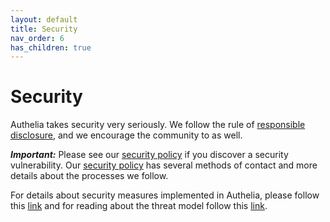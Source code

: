 ```yaml
---
layout: default
title: Security
nav_order: 6
has_children: true
---
```


# Security

Authelia takes security very seriously. We follow the rule of 
[responsible disclosure](https://en.wikipedia.org/wiki/Responsible_disclosure), and we encourage the community to as 
well.

***Important:*** Please see our [security policy](https://github.com/authelia/authelia/security/policy) if you discover
a security vulnerability. Our [security policy](https://github.com/authelia/authelia/security/policy) has several
methods of contact and more details about the processes we follow.

For details about security measures implemented in Authelia, please follow this 
[link](https://www.authelia.com/docs/security/measures.html) and for reading about the threat model follow this 
[link](https://www.authelia.com/docs/security/threat-model.html).